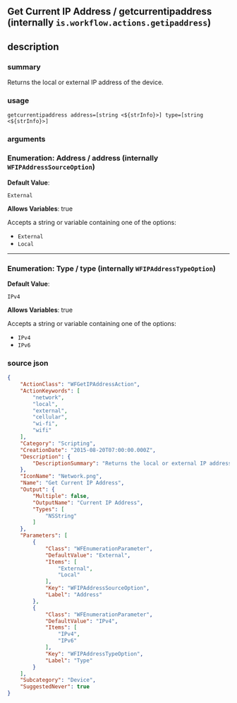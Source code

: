 
## Get Current IP Address / getcurrentipaddress (internally `is.workflow.actions.getipaddress`)



## description
### summary
Returns the local or external IP address of the device.


### usage
`getcurrentipaddress address=[string <${strInfo}>] type=[string <${strInfo}>]`

### arguments
### Enumeration: Address / address (internally `WFIPAddressSourceOption`)
**Default Value**:
```
External
```
**Allows Variables**: true



Accepts a string 
or variable
containing one of the options:

- `External`
- `Local`

---

### Enumeration: Type / type (internally `WFIPAddressTypeOption`)
**Default Value**:
```
IPv4
```
**Allows Variables**: true



Accepts a string 
or variable
containing one of the options:

- `IPv4`
- `IPv6`

### source json

```json
{
	"ActionClass": "WFGetIPAddressAction",
	"ActionKeywords": [
		"network",
		"local",
		"external",
		"cellular",
		"wi-fi",
		"wifi"
	],
	"Category": "Scripting",
	"CreationDate": "2015-08-20T07:00:00.000Z",
	"Description": {
		"DescriptionSummary": "Returns the local or external IP address of the device."
	},
	"IconName": "Network.png",
	"Name": "Get Current IP Address",
	"Output": {
		"Multiple": false,
		"OutputName": "Current IP Address",
		"Types": [
			"NSString"
		]
	},
	"Parameters": [
		{
			"Class": "WFEnumerationParameter",
			"DefaultValue": "External",
			"Items": [
				"External",
				"Local"
			],
			"Key": "WFIPAddressSourceOption",
			"Label": "Address"
		},
		{
			"Class": "WFEnumerationParameter",
			"DefaultValue": "IPv4",
			"Items": [
				"IPv4",
				"IPv6"
			],
			"Key": "WFIPAddressTypeOption",
			"Label": "Type"
		}
	],
	"Subcategory": "Device",
	"SuggestedNever": true
}
```
